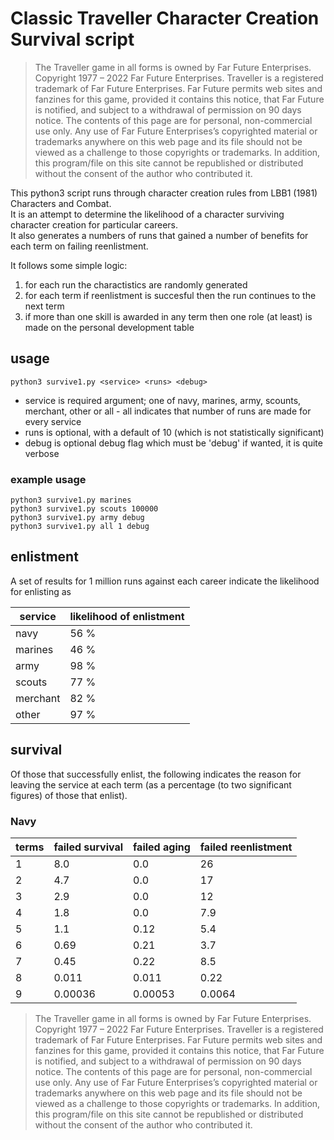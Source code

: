 # Classic Traveller Character Creation Survival script

> The Traveller game in all forms is owned by Far Future Enterprises. Copyright 1977 – 2022 Far Future Enterprises. Traveller is a registered trademark of Far Future Enterprises. Far Future permits web sites and fanzines for this game, provided it contains this notice, that Far Future is notified, and subject to a withdrawal of permission on 90 days notice. The contents of this page are for personal, non-commercial use only. Any use of Far Future Enterprises’s copyrighted material or trademarks anywhere on this web page and its file should not be viewed as a challenge to those copyrights or trademarks. In addition, this program/file on this site cannot be republished or distributed without the consent of the author who contributed it.

This python3 script runs through character creation rules from LBB1 (1981) Characters and Combat.  
It is an attempt to determine the likelihood of a character surviving character creation for particular careers.  
It also generates a numbers of runs that gained a number of benefits for each term on failing reenlistment.  

It follows some simple logic:
1. for each run the charactistics are randomly generated
2. for each term if reenlistment is succesful then the run continues to the next term
3. if more than one skill is awarded in any term then one role (at least) is made on the personal development table

## usage
```
python3 survive1.py <service> <runs> <debug>
```
- service is required argument; one of navy, marines, army, scounts, merchant, other or all - all indicates that number of runs are made for every service
- runs is optional, with a default of 10 (which is not statistically significant)
- debug is optional debug flag which must be 'debug' if wanted, it is quite verbose

### example usage
```
python3 survive1.py marines
python3 survive1.py scouts 100000
python3 survive1.py army debug
python3 survive1.py all 1 debug
```

## enlistment
A set of results for 1 million runs against each career indicate the likelihood for enlisting as

| service | likelihood of enlistment |
| ------- | ------------------------ |
| navy | 56 % |
| marines | 46 % |
| army | 98 % |
| scouts | 77 % |
| merchant | 82 % |
| other | 97 % |

## survival
Of those that successfully enlist, the following indicates the reason for leaving the service at each term (as a percentage (to two significant figures) of those that enlist).

### Navy
| terms | failed survival | failed aging | failed reenlistment |
| -- | -- | -- | -- |
| 1 |	8.0 | 0.0 | 26 |
| 2 | 4.7 | 0.0 | 17 |
| 3 | 2.9 | 0.0 | 12 |
| 4 | 1.8 | 0.0 | 7.9 |
| 5 | 1.1  | 0.12 | 5.4 |
| 6 | 0.69 | 0.21 | 3.7 |
| 7 | 0.45 | 0.22 | 8.5 |
| 8 | 0.011 | 0.011 | 0.22 |
| 9 | 0.00036 | 0.00053 | 0.0064 |




> The Traveller game in all forms is owned by Far Future Enterprises. Copyright 1977 – 2022 Far Future Enterprises. Traveller is a registered trademark of Far Future Enterprises. Far Future permits web sites and fanzines for this game, provided it contains this notice, that Far Future is notified, and subject to a withdrawal of permission on 90 days notice. The contents of this page are for personal, non-commercial use only. Any use of Far Future Enterprises’s copyrighted material or trademarks anywhere on this web page and its file should not be viewed as a challenge to those copyrights or trademarks. In addition, this program/file on this site cannot be republished or distributed without the consent of the author who contributed it.
